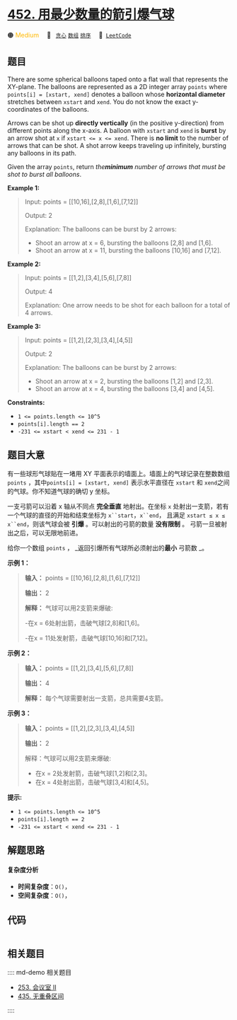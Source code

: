 # [452. 用最少数量的箭引爆气球](https://leetcode.com/problems/minimum-number-of-arrows-to-burst-balloons)

🟠 <font color=#ffb800>Medium</font>&emsp; 🔖&ensp; [`贪心`](/leetcode/outline/tag/greedy.md) [`数组`](/leetcode/outline/tag/array.md) [`排序`](/leetcode/outline/tag/sorting.md)&emsp; 🔗&ensp;[`LeetCode`](https://leetcode.com/problems/minimum-number-of-arrows-to-burst-balloons)


## 题目

There are some spherical balloons taped onto a flat wall that represents the
XY-plane. The balloons are represented as a 2D integer array `points` where
`points[i] = [xstart, xend]` denotes a balloon whose **horizontal diameter**
stretches between `xstart` and `xend`. You do not know the exact y-coordinates
of the balloons.

Arrows can be shot up **directly vertically** (in the positive y-direction)
from different points along the x-axis. A balloon with `xstart` and `xend` is
**burst** by an arrow shot at `x` if `xstart <= x <= xend`. There is **no
limit** to the number of arrows that can be shot. A shot arrow keeps traveling
up infinitely, bursting any balloons in its path.

Given the array `points`, return _the**minimum** number of arrows that must be
shot to burst all balloons_.



**Example 1:**

> Input: points = [[10,16],[2,8],[1,6],[7,12]]
> 
> Output: 2
> 
> Explanation: The balloons can be burst by 2 arrows:
> - Shoot an arrow at x = 6, bursting the balloons [2,8] and [1,6].
> - Shoot an arrow at x = 11, bursting the balloons [10,16] and [7,12].

**Example 2:**

> Input: points = [[1,2],[3,4],[5,6],[7,8]]
> 
> Output: 4
> 
> Explanation: One arrow needs to be shot for each balloon for a total of 4 arrows.

**Example 3:**

> Input: points = [[1,2],[2,3],[3,4],[4,5]]
> 
> Output: 2
> 
> Explanation: The balloons can be burst by 2 arrows:
> - Shoot an arrow at x = 2, bursting the balloons [1,2] and [2,3].
> - Shoot an arrow at x = 4, bursting the balloons [3,4] and [4,5].

**Constraints:**

  * `1 <= points.length <= 10^5`
  * `points[i].length == 2`
  * `-231 <= xstart < xend <= 231 - 1`


## 题目大意

有一些球形气球贴在一堵用 XY 平面表示的墙面上。墙面上的气球记录在整数数组 `points` ，其中`points[i] = [xstart,
xend]` 表示水平直径在 `xstart` 和 `xend`之间的气球。你不知道气球的确切 y 坐标。

一支弓箭可以沿着 x 轴从不同点 **完全垂直** 地射出。在坐标 `x` 处射出一支箭，若有一个气球的直径的开始和结束坐标为
`x``start`，`x``end`， 且满足  `xstart ≤ x ≤ x``end`，则该气球会被 **引爆**  。可以射出的弓箭的数量
**没有限制** 。 弓箭一旦被射出之后，可以无限地前进。

给你一个数组 `points` ， _返回引爆所有气球所必须射出的**最小** 弓箭数 _。



**示例 1：**

> 
> 
> 
> 
> 
> **输入：** points = [[10,16],[2,8],[1,6],[7,12]]
> 
> **输出：** 2
> 
> **解释：** 气球可以用2支箭来爆破:
> 
> -在x = 6处射出箭，击破气球[2,8]和[1,6]。
> 
> -在x = 11处发射箭，击破气球[10,16]和[7,12]。

**示例 2：**

> 
> 
> 
> 
> 
> **输入：** points = [[1,2],[3,4],[5,6],[7,8]]
> 
> **输出：** 4
> 
> **解释：** 每个气球需要射出一支箭，总共需要4支箭。

**示例 3：**

> 
> 
> 
> 
> 
> **输入：** points = [[1,2],[2,3],[3,4],[4,5]]
> 
> **输出：** 2
> 
> 解释：气球可以用2支箭来爆破:
> - 在x = 2处发射箭，击破气球[1,2]和[2,3]。
> - 在x = 4处射出箭，击破气球[3,4]和[4,5]。



**提示:**

  * `1 <= points.length <= 10^5`
  * `points[i].length == 2`
  * `-231 <= xstart < xend <= 231 - 1`


## 解题思路

#### 复杂度分析

- **时间复杂度**：`O()`，
- **空间复杂度**：`O()`，

## 代码

```javascript

```

## 相关题目

:::: md-demo 相关题目
- [253. 会议室 II](https://leetcode.com/problems/meeting-rooms-ii)
- [435. 无重叠区间](https://leetcode.com/problems/non-overlapping-intervals)

::::
